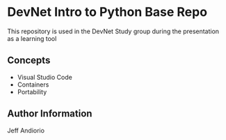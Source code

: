 # DevNet Intro to Python Base Repo
This repository is used in the DevNet Study group during the presentation as a learning tool

## Concepts
- Visual Studio Code
- Containers
- Portability

## Author Information
Jeff Andiorio
